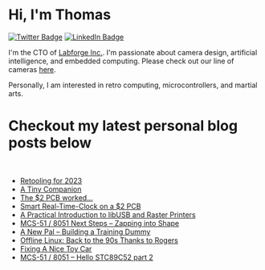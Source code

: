 # Hi, I'm Thomas 

[![Twitter Badge](https://img.shields.io/badge/Twitter-Profile-informational?style=flat&logo=twitter&logoColor=white&color=1CA2F1)](https://twitter.com/treideme1)
[![LinkedIn Badge](https://img.shields.io/badge/LinkedIn-Profile-informational?style=flat&logo=linkedin&logoColor=white&color=0D76A8)](https://www.linkedin.com/in/thomasreidemeister/)

I'm the CTO of [Labforge Inc.](https://labforge.ca). I'm passionate about camera design, artificial intelligence, and embedded computing. Please check out our line of cameras [here](https://www.labforge.ca/features-bottlenose/).

Personally, I am interested in retro computing, microcontrollers, and martial arts. 

# Checkout my latest personal blog posts below

<br>

<!-- BLOG-POST-LIST:START -->
- [Retooling for 2023](https://www.reidemeister.com/?p=600)
- [A Tiny Companion](https://www.reidemeister.com/?p=585)
- [The $2 PCB worked…](https://www.reidemeister.com/?p=577)
- [Smart Real-Time-Clock on a $2 PCB](https://www.reidemeister.com/?p=565)
- [A Practical Introduction to libUSB and Raster Printers](https://www.reidemeister.com/?p=544)
- [MCS-51 / 8051 Next Steps – Zapping into Shape](https://www.reidemeister.com/?p=528)
- [A New Pal – Building a Training Dummy](https://www.reidemeister.com/?p=507)
- [Offline Linux: Back to the 90s Thanks to Rogers](https://www.reidemeister.com/?p=474)
- [Fixing A Nice Toy Car](https://www.reidemeister.com/?p=465)
- [MCS-51 / 8051 – Hello STC89C52 part 2](https://www.reidemeister.com/?p=449)
<!-- BLOG-POST-LIST:END --> 

<br>
